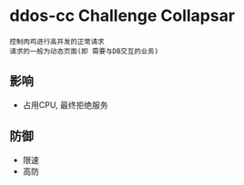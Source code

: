# ddos-cc Challenge Collapsar

    控制肉鸡进行高并发的正常请求
    请求的一般为动态页面(即 需要与DB交互的业务)

## 影响

- 占用CPU, 最终拒绝服务

## 防御

- 限速
- 高防